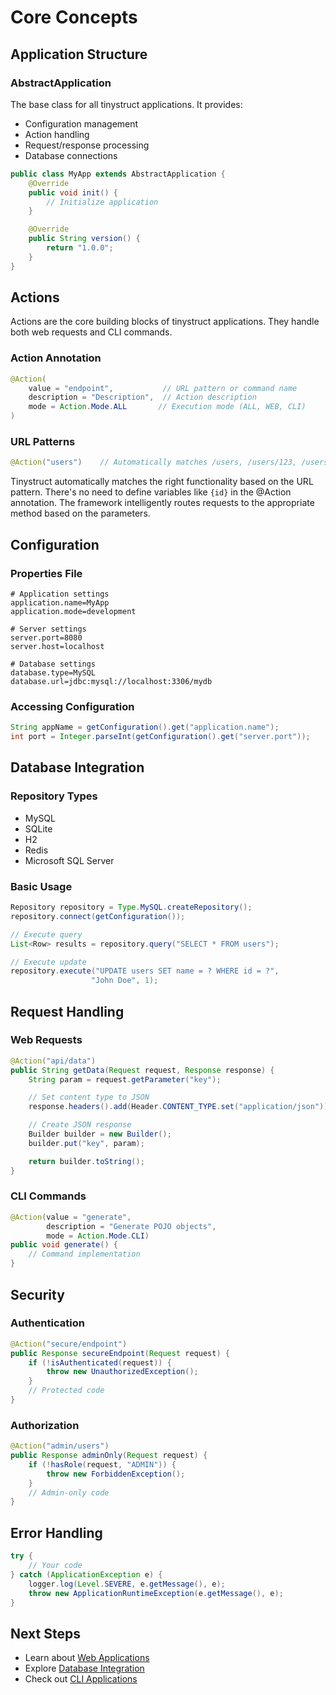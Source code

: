 # Core Concepts

## Application Structure

### AbstractApplication

The base class for all tinystruct applications. It provides:

- Configuration management
- Action handling
- Request/response processing
- Database connections

```java
public class MyApp extends AbstractApplication {
    @Override
    public void init() {
        // Initialize application
    }

    @Override
    public String version() {
        return "1.0.0";
    }
}
```

## Actions

Actions are the core building blocks of tinystruct applications. They handle both web requests and CLI commands.

### Action Annotation

```java
@Action(
    value = "endpoint",           // URL pattern or command name
    description = "Description",  // Action description
    mode = Action.Mode.ALL       // Execution mode (ALL, WEB, CLI)
)
```

### URL Patterns

```java
@Action("users")    // Automatically matches /users, /users/123, /users/123/posts
```

Tinystruct automatically matches the right functionality based on the URL pattern. There's no need to define variables like `{id}` in the @Action annotation. The framework intelligently routes requests to the appropriate method based on the parameters.

## Configuration

### Properties File

```properties
# Application settings
application.name=MyApp
application.mode=development

# Server settings
server.port=8080
server.host=localhost

# Database settings
database.type=MySQL
database.url=jdbc:mysql://localhost:3306/mydb
```

### Accessing Configuration

```java
String appName = getConfiguration().get("application.name");
int port = Integer.parseInt(getConfiguration().get("server.port"));
```

## Database Integration

### Repository Types

- MySQL
- SQLite
- H2
- Redis
- Microsoft SQL Server

### Basic Usage

```java
Repository repository = Type.MySQL.createRepository();
repository.connect(getConfiguration());

// Execute query
List<Row> results = repository.query("SELECT * FROM users");

// Execute update
repository.execute("UPDATE users SET name = ? WHERE id = ?",
                  "John Doe", 1);
```

## Request Handling

### Web Requests

```java
@Action("api/data")
public String getData(Request request, Response response) {
    String param = request.getParameter("key");

    // Set content type to JSON
    response.headers().add(Header.CONTENT_TYPE.set("application/json"));

    // Create JSON response
    Builder builder = new Builder();
    builder.put("key", param);

    return builder.toString();
}
```

### CLI Commands

```java
@Action(value = "generate",
        description = "Generate POJO objects",
        mode = Action.Mode.CLI)
public void generate() {
    // Command implementation
}
```

## Security

### Authentication

```java
@Action("secure/endpoint")
public Response secureEndpoint(Request request) {
    if (!isAuthenticated(request)) {
        throw new UnauthorizedException();
    }
    // Protected code
}
```

### Authorization

```java
@Action("admin/users")
public Response adminOnly(Request request) {
    if (!hasRole(request, "ADMIN")) {
        throw new ForbiddenException();
    }
    // Admin-only code
}
```

## Error Handling

```java
try {
    // Your code
} catch (ApplicationException e) {
    logger.log(Level.SEVERE, e.getMessage(), e);
    throw new ApplicationRuntimeException(e.getMessage(), e);
}
```

## Next Steps

- Learn about [Web Applications](web-applications.md)
- Explore [Database Integration](database.md)
- Check out [CLI Applications](cli-applications.md)
